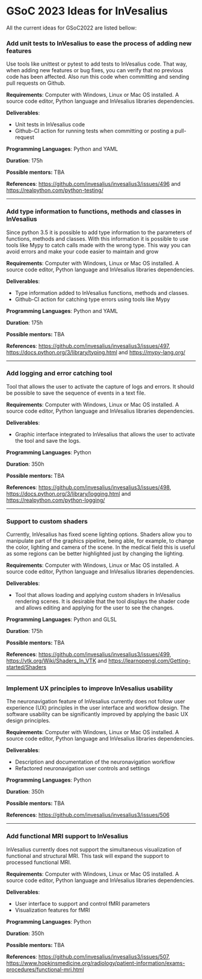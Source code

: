 # GSoC 2023 Ideas for InVesalius

All the current ideas for GSoC2022 are listed bellow:

### Add unit tests to InVesalius to ease the process of adding new features

Use tools like unittest or pytest to add tests to InVesalius code. That way, when adding new features or bug fixes, you can verify that no previous code has been affected. Also run this code when committing and sending pull requests on Github.

**Requirements**: Computer with Windows, Linux or Mac OS installed. A source code editor, Python language and InVesalius libraries dependencies.

**Deliverables**:
- Unit tests in InVesalius code
- Github-CI action for running tests when committing or posting a pull-request

**Programming Languages**: Python and YAML

**Duration**: 175h

**Possible mentors:** TBA

**References**: https://github.com/invesalius/invesalius3/issues/496 and https://realpython.com/python-testing/

---

### Add type information to functions, methods and classes in InVesalius

Since python 3.5 it is possible to add type information to the parameters of functions, methods and classes. With this information it is possible to use tools like Mypy to catch calls made with the wrong type. This way you can avoid errors and make your code easier to maintain and grow

**Requirements**: Computer with Windows, Linux or Mac OS installed. A source code editor, Python language and InVesalius libraries dependencies.

**Deliverables**:
- Type information added to InVesalius functions, methods and classes.
- Github-CI action for catching type errors using tools like Mypy

**Programming Languages**: Python and YAML

**Duration**: 175h

**Possible mentors:** TBA

**References**: https://github.com/invesalius/invesalius3/issues/497, https://docs.python.org/3/library/typing.html and https://mypy-lang.org/

---

### Add logging and error catching tool
Tool that allows the user to activate the capture of logs and errors. It should be possible to save the sequence of events in a text file.

**Requirements**: Computer with Windows, Linux or Mac OS installed. A source code editor, Python language and InVesalius libraries dependencies.

**Deliverables**:
- Graphic interface integrated to InVesalius that allows the user to activate the tool and save the logs.

**Programming Languages**:  Python

**Duration**: 350h 

**Possible mentors:** TBA

**References**: https://github.com/invesalius/invesalius3/issues/498, https://docs.python.org/3/library/logging.html and https://realpython.com/python-logging/

---

### Support to custom shaders

Currently, InVesalius has fixed scene lighting options. Shaders allow you to manipulate part of the graphics pipeline, being able, for example, to change the color, lighting and camera of the scene. In the medical field this is useful as some regions can be better highlighted just by changing the lighting.	

**Requirements**: Computer with Windows, Linux or Mac OS installed. A source code editor, Python language and InVesalius libraries dependencies.

**Deliverables**: 
- Tool that allows loading and applying custom shaders in InVesalius rendering scenes. It is desirable that the tool displays the shader code and allows editing and applying for the user to see the changes.

**Programming Languages**: Python and GLSL

**Duration**: 175h

**Possible mentors:** TBA

**References**: https://github.com/invesalius/invesalius3/issues/499, https://vtk.org/Wiki/Shaders_In_VTK and https://learnopengl.com/Getting-started/Shaders

---

### Implement UX principles to improve InVesalius usability

The neuronavigation feature of InVesalius currently does not follow user experience (UX) principles in the user interface and workflow design. The software usability can be significantly improved by applying the basic UX design principles.

**Requirements**: Computer with Windows, Linux or Mac OS installed. A source code editor, Python language and InVesalius libraries dependencies.

**Deliverables**:
- Description and documentation of the neuronavigation workflow
- Refactored neuronavigation user controls and settings

**Programming Languages**: Python

**Duration**: 350h

**Possible mentors:** TBA

**References**: https://github.com/invesalius/invesalius3/issues/506

---

### Add functional MRI support to InVesalius

InVesalius currently does not support the simultaneous visualization of functional and structural MRI. This task will expand the support to processed functional MRI.

**Requirements**: Computer with Windows, Linux or Mac OS installed. A source code editor, Python language and InVesalius libraries dependencies. 

**Deliverables**:
- User interface to support and control fMRI parameters
- Visualization features for fMRI

**Programming Languages**: Python

**Duration**: 350h

**Possible mentors:** TBA

**References**: https://github.com/invesalius/invesalius3/issues/507, https://www.hopkinsmedicine.org/radiology/patient-information/exams-procedures/functional-mri.html
